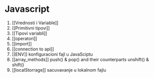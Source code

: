 # Javascript

1. [[Vrednosti i Variable]] 
2. [[Primitivni tipovi]] 
3. [[Tipovi variabli]] 
4. [[operatori]] 
5. [[import]]
6. [[connection to api]] 
7. [[ENV]] konfiguracioni fajl u JavaSciptu
8. [[array_methods]] push() & pop() and their counterparts unshift() & shift()
9. [[localStorrage]] sacuvavanje  u lokalnom fajlu